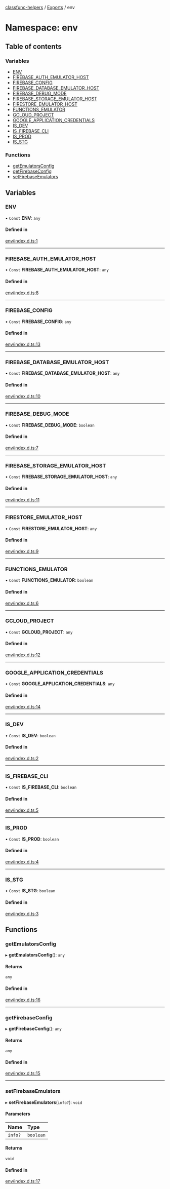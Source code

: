 [classfunc-helpers](../README.md) / [Exports](../modules.md) / env

# Namespace: env

## Table of contents

### Variables

- [ENV](env.md#env)
- [FIREBASE\_AUTH\_EMULATOR\_HOST](env.md#firebase_auth_emulator_host)
- [FIREBASE\_CONFIG](env.md#firebase_config)
- [FIREBASE\_DATABASE\_EMULATOR\_HOST](env.md#firebase_database_emulator_host)
- [FIREBASE\_DEBUG\_MODE](env.md#firebase_debug_mode)
- [FIREBASE\_STORAGE\_EMULATOR\_HOST](env.md#firebase_storage_emulator_host)
- [FIRESTORE\_EMULATOR\_HOST](env.md#firestore_emulator_host)
- [FUNCTIONS\_EMULATOR](env.md#functions_emulator)
- [GCLOUD\_PROJECT](env.md#gcloud_project)
- [GOOGLE\_APPLICATION\_CREDENTIALS](env.md#google_application_credentials)
- [IS\_DEV](env.md#is_dev)
- [IS\_FIREBASE\_CLI](env.md#is_firebase_cli)
- [IS\_PROD](env.md#is_prod)
- [IS\_STG](env.md#is_stg)

### Functions

- [getEmulatorsConfig](env.md#getemulatorsconfig)
- [getFirebaseConfig](env.md#getfirebaseconfig)
- [setFirebaseEmulators](env.md#setfirebaseemulators)

## Variables

### ENV

• `Const` **ENV**: `any`

#### Defined in

[env/index.d.ts:1](https://github.com/ClassFunc/classfunc-helpers/blob/91c88bc/env/index.d.ts#L1)

___

### FIREBASE\_AUTH\_EMULATOR\_HOST

• `Const` **FIREBASE\_AUTH\_EMULATOR\_HOST**: `any`

#### Defined in

[env/index.d.ts:8](https://github.com/ClassFunc/classfunc-helpers/blob/91c88bc/env/index.d.ts#L8)

___

### FIREBASE\_CONFIG

• `Const` **FIREBASE\_CONFIG**: `any`

#### Defined in

[env/index.d.ts:13](https://github.com/ClassFunc/classfunc-helpers/blob/91c88bc/env/index.d.ts#L13)

___

### FIREBASE\_DATABASE\_EMULATOR\_HOST

• `Const` **FIREBASE\_DATABASE\_EMULATOR\_HOST**: `any`

#### Defined in

[env/index.d.ts:10](https://github.com/ClassFunc/classfunc-helpers/blob/91c88bc/env/index.d.ts#L10)

___

### FIREBASE\_DEBUG\_MODE

• `Const` **FIREBASE\_DEBUG\_MODE**: `boolean`

#### Defined in

[env/index.d.ts:7](https://github.com/ClassFunc/classfunc-helpers/blob/91c88bc/env/index.d.ts#L7)

___

### FIREBASE\_STORAGE\_EMULATOR\_HOST

• `Const` **FIREBASE\_STORAGE\_EMULATOR\_HOST**: `any`

#### Defined in

[env/index.d.ts:11](https://github.com/ClassFunc/classfunc-helpers/blob/91c88bc/env/index.d.ts#L11)

___

### FIRESTORE\_EMULATOR\_HOST

• `Const` **FIRESTORE\_EMULATOR\_HOST**: `any`

#### Defined in

[env/index.d.ts:9](https://github.com/ClassFunc/classfunc-helpers/blob/91c88bc/env/index.d.ts#L9)

___

### FUNCTIONS\_EMULATOR

• `Const` **FUNCTIONS\_EMULATOR**: `boolean`

#### Defined in

[env/index.d.ts:6](https://github.com/ClassFunc/classfunc-helpers/blob/91c88bc/env/index.d.ts#L6)

___

### GCLOUD\_PROJECT

• `Const` **GCLOUD\_PROJECT**: `any`

#### Defined in

[env/index.d.ts:12](https://github.com/ClassFunc/classfunc-helpers/blob/91c88bc/env/index.d.ts#L12)

___

### GOOGLE\_APPLICATION\_CREDENTIALS

• `Const` **GOOGLE\_APPLICATION\_CREDENTIALS**: `any`

#### Defined in

[env/index.d.ts:14](https://github.com/ClassFunc/classfunc-helpers/blob/91c88bc/env/index.d.ts#L14)

___

### IS\_DEV

• `Const` **IS\_DEV**: `boolean`

#### Defined in

[env/index.d.ts:2](https://github.com/ClassFunc/classfunc-helpers/blob/91c88bc/env/index.d.ts#L2)

___

### IS\_FIREBASE\_CLI

• `Const` **IS\_FIREBASE\_CLI**: `boolean`

#### Defined in

[env/index.d.ts:5](https://github.com/ClassFunc/classfunc-helpers/blob/91c88bc/env/index.d.ts#L5)

___

### IS\_PROD

• `Const` **IS\_PROD**: `boolean`

#### Defined in

[env/index.d.ts:4](https://github.com/ClassFunc/classfunc-helpers/blob/91c88bc/env/index.d.ts#L4)

___

### IS\_STG

• `Const` **IS\_STG**: `boolean`

#### Defined in

[env/index.d.ts:3](https://github.com/ClassFunc/classfunc-helpers/blob/91c88bc/env/index.d.ts#L3)

## Functions

### getEmulatorsConfig

▸ **getEmulatorsConfig**(): `any`

#### Returns

`any`

#### Defined in

[env/index.d.ts:16](https://github.com/ClassFunc/classfunc-helpers/blob/91c88bc/env/index.d.ts#L16)

___

### getFirebaseConfig

▸ **getFirebaseConfig**(): `any`

#### Returns

`any`

#### Defined in

[env/index.d.ts:15](https://github.com/ClassFunc/classfunc-helpers/blob/91c88bc/env/index.d.ts#L15)

___

### setFirebaseEmulators

▸ **setFirebaseEmulators**(`info?`): `void`

#### Parameters

| Name | Type |
| :------ | :------ |
| `info?` | `boolean` |

#### Returns

`void`

#### Defined in

[env/index.d.ts:17](https://github.com/ClassFunc/classfunc-helpers/blob/91c88bc/env/index.d.ts#L17)
